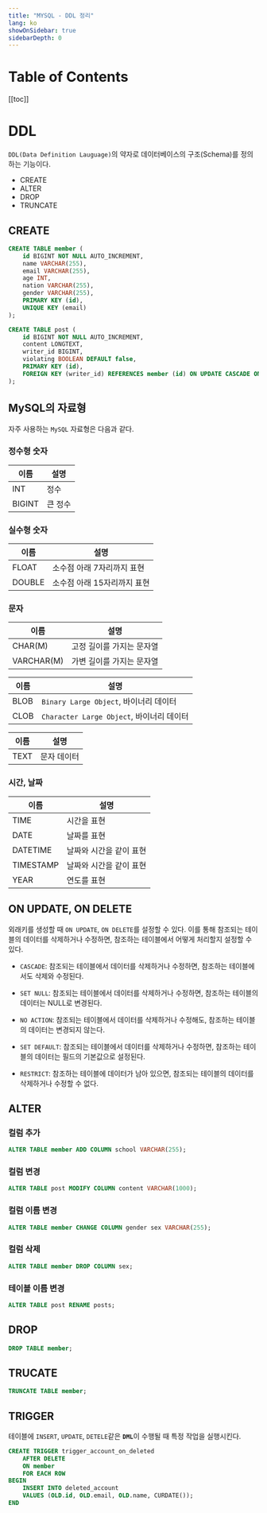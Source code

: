 ```yaml
---
title: "MYSQL - DDL 정리"
lang: ko
showOnSidebar: true
sidebarDepth: 0
---
```

# Table of Contents
[[toc]]

# DDL
`DDL(Data Definition Lauguage)`의 약자로 데이터베이스의 구조(Schema)를 정의하는 기능이다. 
- CREATE
- ALTER
- DROP
- TRUNCATE


## CREATE
``` sql
CREATE TABLE member (
    id BIGINT NOT NULL AUTO_INCREMENT,
    name VARCHAR(255),
    email VARCHAR(255),
    age INT,
    nation VARCHAR(255),
    gender VARCHAR(255),
    PRIMARY KEY (id),
    UNIQUE KEY (email)
);
```

``` sql
CREATE TABLE post (
    id BIGINT NOT NULL AUTO_INCREMENT,
    content LONGTEXT,
    writer_id BIGINT,
	violating BOOLEAN DEFAULT false,
    PRIMARY KEY (id),
    FOREIGN KEY (writer_id) REFERENCES member (id) ON UPDATE CASCADE ON DELETE SET NULL
);
```

## MySQL의 자료형
자주 사용하는 `MySQL` 자료형은 다음과 같다.

### 정수형 숫자
|이름|설명|
|------|---|
|INT|정수|
|BIGINT|큰 정수|

### 실수형 숫자
|이름|설명|
|------|---|
|FLOAT|소수점 아래 7자리까지 표현|
|DOUBLE|소수점 아래 15자리까지 표현|

### 문자
|이름|설명|
|------|---|
|CHAR(M)|고정 길이를 가지는 문자열|
|VARCHAR(M)|가변 길이를 가지는 문자열|

|이름|설명|
|------|---|
|BLOB|`Binary Large Object`, 바이너리 데이터|
|CLOB|`Character Large Object`, 바이너리 데이터|

|이름|설명|
|------|---|
|TEXT|문자 데이터|


### 시간, 날짜
|이름|설명|
|------|---|
|TIME|시간을 표현|
|DATE|날짜를 표현|
|DATETIME|날짜와 시간을 같이 표현|
|TIMESTAMP|날짜와 시간을 같이 표현|
|YEAR|연도를 표현|

## ON UPDATE, ON DELETE
외래키를 생성할 때 `ON UPDATE`, `ON DELETE`를 설정할 수 있다. 이를 통해 참조되는 테이블의 데이터를 삭제하거나 수정하면, 참조하는 테이블에서 어떻게 처리할지 설정할 수 있다.

- `CASCADE`: 참조되는 테이블에서 데이터를 삭제하거나 수정하면, 참조하는 테이블에서도 삭제와 수정된다.

- `SET NULL`: 참조되는 테이블에서 데이터를 삭제하거나 수정하면, 참조하는 테이블의 데이터는 NULL로 변경된다.

- `NO ACTION`: 참조되는 테이블에서 데이터를 삭제하거나 수정해도, 참조하는 테이블의 데이터는 변경되지 않는다.

- `SET DEFAULT`: 참조되는 테이블에서 데이터를 삭제하거나 수정하면, 참조하는 테이블의 데이터는 필드의 기본값으로 설정된다.

- `RESTRICT`: 참조하는 테이블에 데이터가 남아 있으면, 참조되는 테이블의 데이터를 삭제하거나 수정할 수 없다.


## ALTER
### 컬럼 추가
``` sql
ALTER TABLE member ADD COLUMN school VARCHAR(255);
```
### 컬럼 변경
``` sql
ALTER TABLE post MODIFY COLUMN content VARCHAR(1000);
```
### 컬럼 이름 변경
``` sql
ALTER TABLE member CHANGE COLUMN gender sex VARCHAR(255);
```
### 컬럼 삭제
``` sql
ALTER TABLE member DROP COLUMN sex;
```
### 테이블 이름 변경
``` sql
ALTER TABLE post RENAME posts;
```

## DROP
``` sql
DROP TABLE member;
```

## TRUCATE
``` sql
TRUNCATE TABLE member;
```

## TRIGGER
테이블에 `INSERT`, `UPDATE`, `DETELE`같은 <b>`DML`</b>이 수행될 때 특정 작업을 실행시킨다.
``` SQL
CREATE TRIGGER trigger_account_on_deleted
    AFTER DELETE
    ON member
    FOR EACH ROW
BEGIN
    INSERT INTO deleted_account
    VALUES (OLD.id, OLD.email, OLD.name, CURDATE());
END
```
